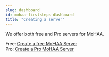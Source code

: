 ```yaml
---
slug: dashboard
id: mohaa-firststeps-dashboard
title: "Creating a server"
---
```


We offer both free and Pro servers for MoHAA.

Free: [Create a free MoHAA Server](https://fshost.me/free/mohaa)<br />
Pro: [Create a Pro MoHAA Server](https://fshost.me/pro/pricing/mohaa)
